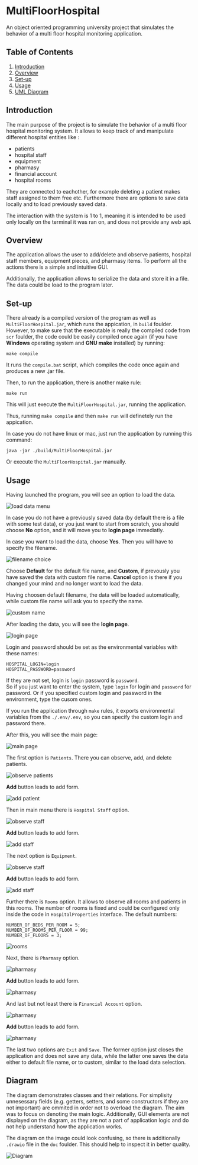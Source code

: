 # MultiFloorHospital

An object oriented programming university project that simulates the behavior of a multi floor hospital monitoring application.

## Table of Contents
1. [Introduction](#introduction)
2. [Overview](#overview)
3. [Set-up](#setup)
4. [Usage](#usage)
5. [UML Diagram](#diagram)


## Introduction

The main purpose of the project is to simulate the behavior of a multi floor hospital monitoring system. It allows to keep track of and manipulate different hospital entities like :

* patients
* hospital staff
* equipment
* pharmasy
* financial account
* hospital rooms

They are connected to eachother, for example deleting a patient makes staff assigned to them free etc. Furthermore there are options to save data locally and to load previously saved data.

The interaction with the system is 1 to 1, meaning it is intended to be used only locally on the terminal it was ran on, and does not provide any web api.

## Overview
The application allows the user to add/delete and observe patients, hospital staff members, 
equipment pieces, and pharmasy items. To perform all the actions there is a simple and 
intuitive GUI.

Additionally, the application allows to serialize the data and store it in a file.
The data could be load to the program later.

## Set-up
There already is a compiled version of the program as well as `MultiFloorHospital.jar`, which runs the appication, in `build` foulder. However, to make sure that the executable is really the compiled code from `scr` foulder, the code could be easily compiled once again (if you have **Windows** operating system and **GNU make** installed) by running:
```
make compile
```
It runs the `compile.bat` script, which compiles the code once again and produces a new .jar file.

Then, to run the application, there is another make rule:
```
make run
```
This will just execute the `MultiFloorHospital.jar`, running the application.

Thus, running `make compile` and then `make run` will definetely run the appication.

In case you do not have linux or mac, just run the application by running this command:
```
java -jar ./build/MultiFloorHospital.jar
```

Or execute the `MultiFloorHospital.jar` manually.

## Usage

Having launched the program, you will see an option to load the data.

![load data menu](./doc/screenshots/loaddata.png)

In case you do not have a previously saved data (by default there is a file with some test data), or you just want to start from scratch, you should choose **No** option, and it will move you to **login page** immediatly.

In case you want to load the data, choose **Yes**. Then you will have to specify the filename.

![filename choice](./doc/screenshots/filename.png)

Choose **Default** for the default file name, and **Custom**, if prevously you have saved the data with custom file name. **Cancel** option is there if you changed your mind and no longer want to load the data.

Having choosen default filename, the data will be loaded automatically, while custom file name will ask you to specify the name.

![custom name](./doc/screenshots/customname.png)

After loading the data, you will see the **login page**.

![login page](./doc/screenshots/login.png)

Login and password should be set as the environmental variables with these names:
```
HOSPITAL_LOGIN=login
HOSPITAL_PASSWORD=password
```

If they are not set, login is `login` password is `password`.
<BR>
So if you just want to enter the system, type `login` for login and `password` for password. Or if you specified custom login and password in the environment, type the cusom ones.

If you run the application through `make` rules, it exports environmental variables from the `./.env/.env`, so you can specify the custom login and password there.

After this, you will see the main page:

![main page](./doc/screenshots/mainpage.png)

The first option is `Patients`. There you can observe, add, and delete patients.

![observe patients](./doc/screenshots/observepatients.png)

**Add** button leads to add form.

![add patient](./doc/screenshots/addpatient.png)

Then in main menu there is `Hospital Staff` option.

![observe staff](./doc/screenshots/obserbvestaff.png)

**Add** button leads to add form.

![add staff](./doc/screenshots/addstaff.png)

The next option is `Equipment`.

![observe staff](./doc/screenshots/observeequipment.png)

**Add** button leads to add form.

![add staff](./doc/screenshots/addequipment.png)

Further there is `Rooms` option. It allows to observe all rooms and patients in this rooms. The number of rooms is fixed and could be configured only inside the code in `HospitalProperties` interface. The default numbers:
```
NUMBER_OF_BEDS_PER_ROOM = 5;
NUMBER_OF_ROOMS_PER_FLOOR = 99;
NUMBER_OF_FLOORS = 3;
```

![rooms](./doc/screenshots/rooms.png)

Next, there is `Pharmasy` option.

![pharmasy](./doc/screenshots/observepharmasy.png)

**Add** button leads to add form.

![pharmasy](./doc/screenshots/addpharmasy.png)

And last but not least there is `Financial Account` option.

![pharmasy](./doc/screenshots/financialaccount.png)

**Add** button leads to add form.

![pharmasy](./doc/screenshots/addrecord.png)

The last two options are `Exit` and `Save`. The former option just closes the application and does not save any data, while the latter one saves the data either to default file name, or to custom, similar to the load data selection. 

## Diagram

The diagram demonstrates classes and their relations. For simplisity unnesessary fields (e.g. getters, setters, and some constructors if they are not important) are ommited in order not to overload the diagram. The aim was to focus on denoting the main logic. Additionally, GUI elements are not displayed on the diagram, as they are not a part of application logic and do not help understand how the application works. 

The diagram on the image could look confusing, so there is additionally `.drawio` file in the `doc` foulder. This should help to inspect it in better quality.

![Diagram](./doc/.png)